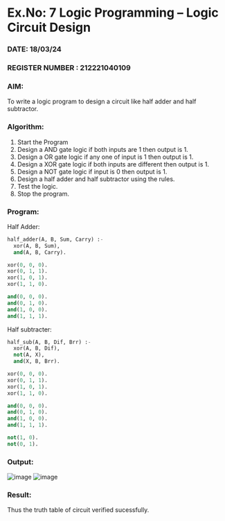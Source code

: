 # Ex.No: 7  Logic Programming –  Logic Circuit Design
### DATE: 18/03/24                                                                           
### REGISTER NUMBER : 212221040109
### AIM: 
To write a logic program to design a circuit like half adder and half subtractor.
###  Algorithm:
1. Start the Program
2. Design a AND gate logic if both inputs are 1 then output is 1.
3. Design a OR gate logic if any one of input is 1 then output is 1.
4. Design a XOR gate logic if both inputs are different then output is 1.
5. Design a NOT gate logic if input is 0 then output is 1.
6. Design a half adder and half subtractor using the rules.
7. Test the logic.
8. Stop the program.

### Program:
  Half Adder:
  ```py
half_adder(A, B, Sum, Carry) :-
    xor(A, B, Sum),
    and(A, B, Carry).

xor(0, 0, 0).
xor(0, 1, 1).
xor(1, 0, 1).
xor(1, 1, 0).

and(0, 0, 0).
and(0, 1, 0).
and(1, 0, 0).
and(1, 1, 1).

```
  Half subtracter:
  ```py
half_sub(A, B, Dif, Brr) :-
    xor(A, B, Dif),
    not(A, X),
    and(X, B, Brr).

xor(0, 0, 0).
xor(0, 1, 1).
xor(1, 0, 1).
xor(1, 1, 0).

and(0, 0, 0).
and(0, 1, 0).
and(1, 0, 0).
and(1, 1, 1).

not(1, 0).
not(0, 1).

```










### Output:
![image](https://github.com/nagaraj6618/AI_Lab_2023-24/assets/127173574/28fd7e12-87e3-49cc-88c4-cd50114b83bc)
![image](https://github.com/nagaraj6618/AI_Lab_2023-24/assets/127173574/29c41ed7-befa-43c1-aaf7-5e63e8cc4b10)



### Result:
Thus the truth table of circuit verified sucessfully.
